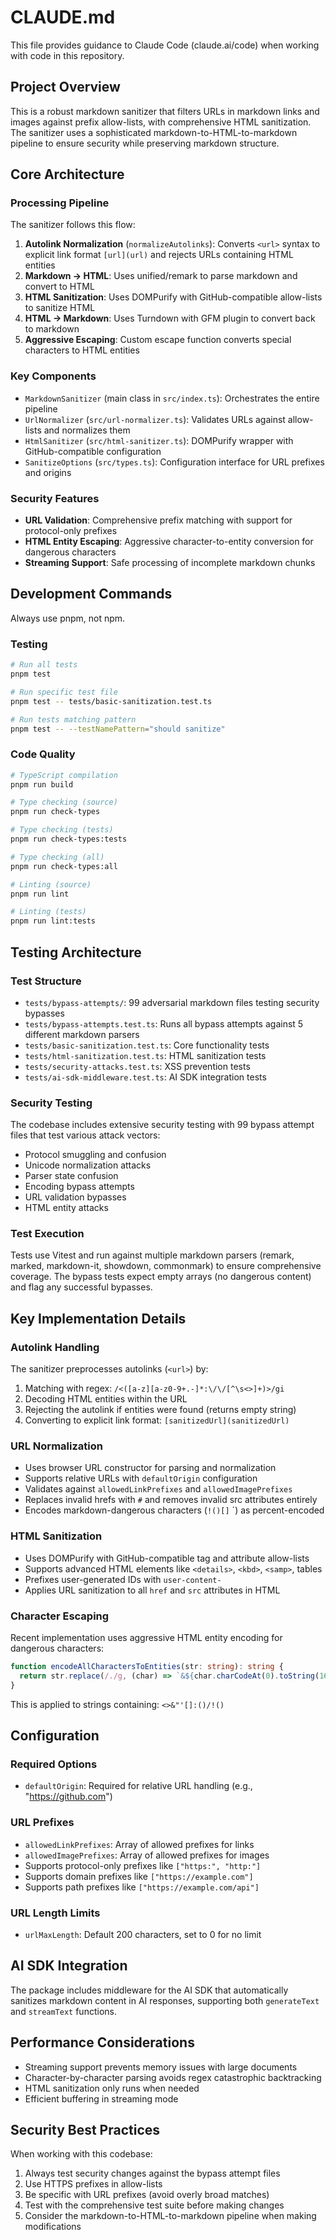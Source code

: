 # CLAUDE.md

This file provides guidance to Claude Code (claude.ai/code) when working with code in this repository.

## Project Overview

This is a robust markdown sanitizer that filters URLs in markdown links and images against prefix allow-lists, with comprehensive HTML sanitization. The sanitizer uses a sophisticated markdown-to-HTML-to-markdown pipeline to ensure security while preserving markdown structure.

## Core Architecture

### Processing Pipeline

The sanitizer follows this flow:

1. **Autolink Normalization** (`normalizeAutolinks`): Converts `<url>` syntax to explicit link format `[url](url)` and rejects URLs containing HTML entities
2. **Markdown → HTML**: Uses unified/remark to parse markdown and convert to HTML
3. **HTML Sanitization**: Uses DOMPurify with GitHub-compatible allow-lists to sanitize HTML
4. **HTML → Markdown**: Uses Turndown with GFM plugin to convert back to markdown
5. **Aggressive Escaping**: Custom escape function converts special characters to HTML entities

### Key Components

- `MarkdownSanitizer` (main class in `src/index.ts`): Orchestrates the entire pipeline
- `UrlNormalizer` (`src/url-normalizer.ts`): Validates URLs against allow-lists and normalizes them
- `HtmlSanitizer` (`src/html-sanitizer.ts`): DOMPurify wrapper with GitHub-compatible configuration
- `SanitizeOptions` (`src/types.ts`): Configuration interface for URL prefixes and origins

### Security Features

- **URL Validation**: Comprehensive prefix matching with support for protocol-only prefixes
- **HTML Entity Escaping**: Aggressive character-to-entity conversion for dangerous characters
- **Streaming Support**: Safe processing of incomplete markdown chunks

## Development Commands

Always use pnpm, not npm.

### Testing

```bash
# Run all tests
pnpm test

# Run specific test file
pnpm test -- tests/basic-sanitization.test.ts

# Run tests matching pattern
pnpm test -- --testNamePattern="should sanitize"
```

### Code Quality

```bash
# TypeScript compilation
pnpm run build

# Type checking (source)
pnpm run check-types

# Type checking (tests)
pnpm run check-types:tests

# Type checking (all)
pnpm run check-types:all

# Linting (source)
pnpm run lint

# Linting (tests)
pnpm run lint:tests
```

## Testing Architecture

### Test Structure

- `tests/bypass-attempts/`: 99 adversarial markdown files testing security bypasses
- `tests/bypass-attempts.test.ts`: Runs all bypass attempts against 5 different markdown parsers
- `tests/basic-sanitization.test.ts`: Core functionality tests
- `tests/html-sanitization.test.ts`: HTML sanitization tests
- `tests/security-attacks.test.ts`: XSS prevention tests
- `tests/ai-sdk-middleware.test.ts`: AI SDK integration tests

### Security Testing

The codebase includes extensive security testing with 99 bypass attempt files that test various attack vectors:

- Protocol smuggling and confusion
- Unicode normalization attacks
- Parser state confusion
- Encoding bypass attempts
- URL validation bypasses
- HTML entity attacks

### Test Execution

Tests use Vitest and run against multiple markdown parsers (remark, marked, markdown-it, showdown, commonmark) to ensure comprehensive coverage. The bypass tests expect empty arrays (no dangerous content) and flag any successful bypasses.

## Key Implementation Details

### Autolink Handling

The sanitizer preprocesses autolinks (`<url>`) by:

1. Matching with regex: `/<([a-z][a-z0-9+.-]*:\/\/[^\s<>]+)>/gi`
2. Decoding HTML entities within the URL
3. Rejecting the autolink if entities were found (returns empty string)
4. Converting to explicit link format: `[sanitizedUrl](sanitizedUrl)`

### URL Normalization

- Uses browser URL constructor for parsing and normalization
- Supports relative URLs with `defaultOrigin` configuration
- Validates against `allowedLinkPrefixes` and `allowedImagePrefixes`
- Replaces invalid hrefs with `#` and removes invalid src attributes entirely
- Encodes markdown-dangerous characters (`!()[]` `) as percent-encoded

### HTML Sanitization

- Uses DOMPurify with GitHub-compatible tag and attribute allow-lists
- Supports advanced HTML elements like `<details>`, `<kbd>`, `<samp>`, tables
- Prefixes user-generated IDs with `user-content-`
- Applies URL sanitization to all `href` and `src` attributes in HTML

### Character Escaping

Recent implementation uses aggressive HTML entity encoding for dangerous characters:

```typescript
function encodeAllCharactersToEntities(str: string): string {
  return str.replace(/./g, (char) => `&${char.charCodeAt(0).toString(16)};`);
}
```

This is applied to strings containing: `<>&"'[]:()/!()`

## Configuration

### Required Options

- `defaultOrigin`: Required for relative URL handling (e.g., "https://github.com")

### URL Prefixes

- `allowedLinkPrefixes`: Array of allowed prefixes for links
- `allowedImagePrefixes`: Array of allowed prefixes for images
- Supports protocol-only prefixes like `["https:", "http:"]`
- Supports domain prefixes like `["https://example.com"]`
- Supports path prefixes like `["https://example.com/api"]`

### URL Length Limits

- `urlMaxLength`: Default 200 characters, set to 0 for no limit

## AI SDK Integration

The package includes middleware for the AI SDK that automatically sanitizes markdown content in AI responses, supporting both `generateText` and `streamText` functions.

## Performance Considerations

- Streaming support prevents memory issues with large documents
- Character-by-character parsing avoids regex catastrophic backtracking
- HTML sanitization only runs when needed
- Efficient buffering in streaming mode

## Security Best Practices

When working with this codebase:

1. Always test security changes against the bypass attempt files
2. Use HTTPS prefixes in allow-lists
3. Be specific with URL prefixes (avoid overly broad matches)
4. Test with the comprehensive test suite before making changes
5. Consider the markdown-to-HTML-to-markdown pipeline when making modifications
